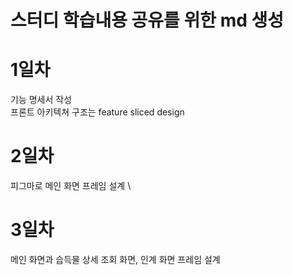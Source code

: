 # 스터디 학습내용 공유를 위한 md 생성

# 1일차
기능 명세서 작성 \
프론트 아키텍쳐 구조는 feature sliced design

# 2일차
피그마로 메인 화면 프레임 설계 \

# 3일차
메인 화면과 습득물 상세 조회 화면, 인계 화면 프레임 설계
